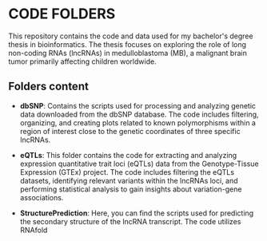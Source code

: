 # CODE FOLDERS
This repository contains the code and data used for my bachelor's degree thesis in bioinformatics. The thesis focuses on exploring the role of long non-coding RNAs (lncRNAs) in medulloblastoma (MB), a malignant brain tumor primarily affecting children worldwide.

## Folders content

- **dbSNP**: Contains the scripts used for processing and analyzing genetic data downloaded from the dbSNP database. The code includes filtering, organizing, and creating plots related to known polymorphisms within a region of interest close to the genetic coordinates of three specific lncRNAs.

- **eQTLs**: This folder contains the code for extracting and analyzing expression quantitative trait loci (eQTLs) data from the Genotype-Tissue Expression (GTEx) project. The code includes filtering the eQTLs datasets, identifying relevant variants within the lncRNAs loci, and performing statistical analysis to gain insights about variation-gene associations.

- **StructurePrediction**: Here, you can find the scripts used for predicting the secondary structure of the lncRNA transcript. The code utilizes RNAfold
